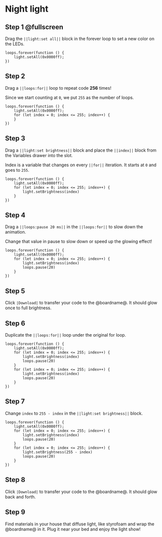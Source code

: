 # Night light

## Step 1 @fullscreen

Drag the ``||light:set all||`` block in the forever loop to set a new color on the LEDs.

```blocks
loops.forever(function () {
    light.setAll(0x0000ff);
})
```

## Step 2

Drag a ``||loops:for||`` loop to repeat code **256** times!

Since we start counting at ``0``, we put ``255`` as the number of loops.

```blocks
loops.forever(function () {
    light.setAll(0x0000ff);
    for (let index = 0; index <= 255; index++) {
    }
})
```

## Step 3

Drag a ``||light:set brightness||`` block and place the ``||index||`` block from the Variables drawer
into the slot.

Index is a variable that changes on every ``||for||`` iteration. It starts at ``0`` and goes to ``255``.

```blocks
loops.forever(function () {
    light.setAll(0x0000ff);
    for (let index = 0; index <= 255; index++) {
        light.setBrightness(index)
    }
})
```

## Step 4

Drag a ``||loops:pause 20 ms||`` in the ``||loops:for||`` to slow down the animation.

Change that value in pause to slow down or speed up the glowing effect!

```blocks
loops.forever(function () {
    light.setAll(0x0000ff);
    for (let index = 0; index <= 255; index++) {
        light.setBrightness(index)
        loops.pause(20)
    }
})
```

## Step 5

Click ``|Download|`` to transfer your code to the @boardname@. It should glow once to full brightness.

## Step 6

Duplicate the ``||loops:for||`` loop under the original for loop.

```blocks
loops.forever(function () {
    light.setAll(0x0000ff);
    for (let index = 0; index <= 255; index++) {
        light.setBrightness(index)
        loops.pause(20)
    }
    for (let index = 0; index <= 255; index++) {
        light.setBrightness(index)
        loops.pause(20)
    }
})
```

## Step 7

Change ``index`` to ``255 - index`` in the ``||light:set brightness||`` block.

```blocks
loops.forever(function () {
    light.setAll(0x0000ff);
    for (let index = 0; index <= 255; index++) {
        light.setBrightness(index)
        loops.pause(20)
    }
    for (let index = 0; index <= 255; index++) {
        light.setBrightness(255 - index)
        loops.pause(20)
    }
})
```

## Step 8

Click ``|Download|`` to transfer your code to the @boardname@. It should glow back and forth.

## Step 9

Find materials in your house that diffuse light, like styrofoam and wrap the @boardname@ in it. Plug it near your bed 
and enjoy the light show!
